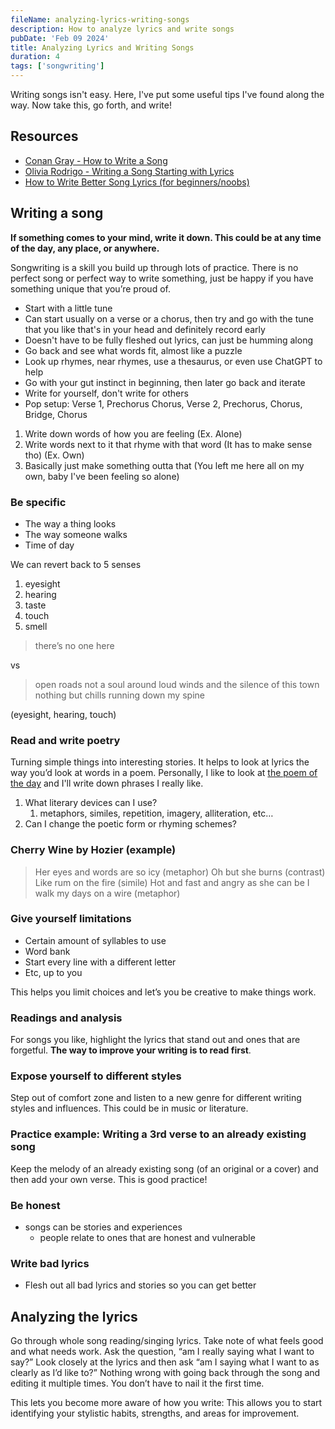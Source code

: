 ```yaml
---
fileName: analyzing-lyrics-writing-songs
description: How to analyze lyrics and write songs
pubDate: 'Feb 09 2024'
title: Analyzing Lyrics and Writing Songs
duration: 4
tags: ['songwriting']
---
```


Writing songs isn't easy. Here, I've put some useful tips I've found along the way. Now take this, go forth, and write!

## Resources

- [Conan Gray - How to Write a Song](https://youtu.be/aYictpxV5z0?si=Z7EJPyMgQIOSR8P1)
- [Olivia Rodrigo - Writing a Song Starting with Lyrics](https://youtube.com/shorts/0hiEHG5KgsU?si=aS3Zn60WJAWwtTnD)
- [How to Write Better Song Lyrics (for beginners/noobs)](https://youtu.be/64d0QqbJdRo?si=wMAmKUhMDhDQqJSQ)

## Writing a song

**If something comes to your mind, write it down. This could be at any time of the day, any place, or anywhere.**

Songwriting is a skill you build up through lots of practice. There is no perfect song or perfect way to write something, just be happy if you have something unique that you’re proud of.

- Start with a little tune
- Can start usually on a verse or a chorus, then try and go with the tune that you like that's in your head and definitely record early
- Doesn't have to be fully fleshed out lyrics, can just be humming along
- Go back and see what words fit, almost like a puzzle
- Look up rhymes, near rhymes, use a thesaurus, or even use ChatGPT to help
- Go with your gut instinct in beginning, then later go back and iterate
- Write for yourself, don't write for others
- Pop setup: Verse 1, Prechorus Chorus, Verse 2, Prechorus, Chorus, Bridge, Chorus

1. Write down words of how you are feeling (Ex. Alone)
2. Write words next to it that rhyme with that word (It has to make sense tho) (Ex. Own)
3. Basically just make something outta that (You left me here all on my own, baby I've been feeling so alone)

### Be specific

- The way a thing looks
- The way someone walks
- Time of day

We can revert back to 5 senses

1. eyesight
2. hearing
3. taste
4. touch
5. smell

> there’s no one here

vs

> open roads not a soul around
> loud winds and the silence of this town
> nothing but chills running down my spine

(eyesight, hearing, touch)

### Read and write poetry

Turning simple things into interesting stories. It helps to look at lyrics the way you’d look at words in a poem. Personally, I like to look at [the poem of the day](https://www.poetryfoundation.org/poems/poem-of-the-day) and I'll write down phrases I really like.

1. What literary devices can I use?
    1. metaphors, similes, repetition, imagery, alliteration, etc…
2. Can I change the poetic form or rhyming schemes?

### Cherry Wine by Hozier (example)

> Her eyes and words are so icy (metaphor)
> Oh but she burns (contrast)
> Like rum on the fire (simile)
> Hot and fast and angry as she can be
> I walk my days on a wire (metaphor)

### Give yourself limitations

- Certain amount of syllables to use
- Word bank
- Start every line with a different letter
- Etc, up to you

This helps you limit choices and let’s you be creative to make things work.

### Readings and analysis

For songs you like, highlight the lyrics that stand out and ones that are forgetful. **The way to improve your writing is to read first**.

### Expose yourself to different styles

Step out of comfort zone and listen to a new genre for different writing styles and influences. This could be in music or literature.

### Practice example: Writing a 3rd verse to an already existing song

Keep the melody of an already existing song (of an original or a cover) and then add your own verse. This is good practice!

### Be honest

- songs can be stories and experiences
    - people relate to ones that are honest and vulnerable

### Write bad lyrics

- Flesh out all bad lyrics and stories so you can get better

## Analyzing the lyrics

Go through whole song reading/singing lyrics. Take note of what feels good and what needs work. Ask the question, “am I really saying what I want to say?” Look closely at the lyrics and then ask “am I saying what I want to as clearly as I’d like to?” Nothing wrong with going back through the song and editing it multiple times. You don’t have to nail it the first time.

This lets you become more aware of how you write: This allows you to start identifying your stylistic habits, strengths, and areas for improvement.